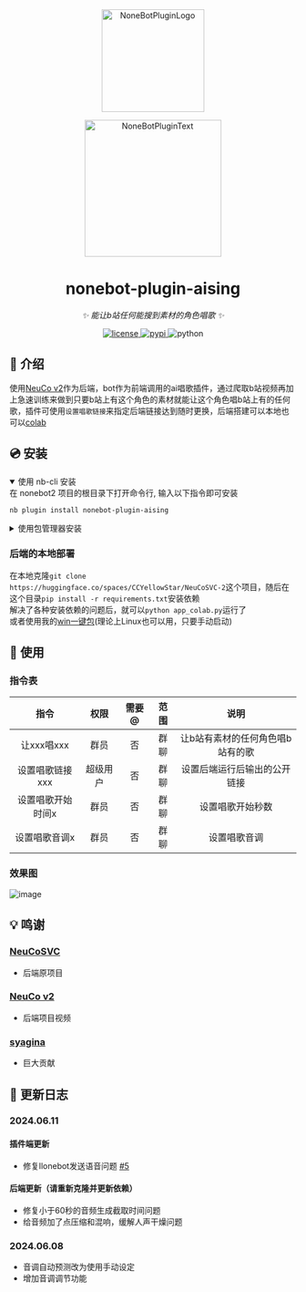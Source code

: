 <div align="center">
  <a href="https://v2.nonebot.dev/store"><img src="https://github.com/A-kirami/nonebot-plugin-template/blob/resources/nbp_logo.png" width="180" height="180" alt="NoneBotPluginLogo"></a>
  <br>
  <p><img src="https://github.com/A-kirami/nonebot-plugin-template/blob/resources/NoneBotPlugin.svg" width="240" alt="NoneBotPluginText"></p>
</div>

<div align="center">

# nonebot-plugin-aising

_✨ 能让b站任何能搜到素材的角色唱歌 ✨_


<a href="./LICENSE">
    <img src="https://img.shields.io/github/license/CCYellowStar2/nonebot-plugin-aising.svg" alt="license">
</a>
<a href="https://pypi.python.org/pypi/nonebot-plugin-aising">
    <img src="https://img.shields.io/pypi/v/nonebot-plugin-aising.svg" alt="pypi">
</a>
<img src="https://img.shields.io/badge/python-3.9+-blue.svg" alt="python">

</div>


## 📖 介绍

使用[NeuCo v2](https://huggingface.co/spaces/CCYellowStar/NeuCoSVC-2)作为后端，bot作为前端调用的ai唱歌插件，通过爬取b站视频再加上急速训练来做到只要b站上有这个角色的素材就能让这个角色唱b站上有的任何歌，插件可使用```设置唱歌链接```来指定后端链接达到随时更换，后端搭建可以本地也可以[colab](https://colab.research.google.com/drive/102KeOMpmz8Y7m0I3NMSv3orIOBUmNGir?usp=sharing)

## 💿 安装

<details open>
<summary>使用 nb-cli 安装</summary>
在 nonebot2 项目的根目录下打开命令行, 输入以下指令即可安装

    nb plugin install nonebot-plugin-aising

</details>

<details>
<summary>使用包管理器安装</summary>
在 nonebot2 项目的插件目录下, 打开命令行, 根据你使用的包管理器, 输入相应的安装命令

<details>
<summary>pip</summary>

    pip install nonebot-plugin-aising
</details>
<details>
<summary>pdm</summary>

    pdm add nonebot-plugin-aising
</details>
<details>
<summary>poetry</summary>

    poetry add nonebot-plugin-aising
</details>
<details>
<summary>conda</summary>

    conda install nonebot-plugin-aising
</details>

打开 nonebot2 项目根目录下的 `pyproject.toml` 文件, 在 `[tool.nonebot]` 部分追加写入

    plugins = ["nonebot_plugin_aising"]

</details>

### 后端的本地部署
在本地克隆```git clone https://huggingface.co/spaces/CCYellowStar/NeuCoSVC-2```这个项目，随后在这个目录```pip install -r requirements.txt```安装依赖  
解决了各种安装依赖的问题后，就可以```python app_colab.py```运行了  
或者使用我的[win一键包](http://123.ccyacg.xyz/1816807621/1/NeuCoSVC-2%E4%B8%80%E9%94%AE%E5%8C%85%EF%BC%88%E8%A7%A3%E5%8E%8B%E5%88%B0%E9%9D%9E%E4%B8%AD%E6%96%87%E7%9B%AE%E5%BD%95%EF%BC%89.7z)(理论上Linux也可以用，只要手动启动)

## 🎉 使用
### 指令表
| 指令 | 权限 | 需要@ | 范围 | 说明 |
|:-----:|:----:|:----:|:----:|:----:|
| 让xxx唱xxx | 群员 | 否 | 群聊 | 让b站有素材的任何角色唱b站有的歌 |
| 设置唱歌链接xxx | 超级用户 | 否 | 群聊 | 设置后端运行后输出的公开链接 |
| 设置唱歌开始时间x | 群员 | 否 | 群聊 | 设置唱歌开始秒数 |
| 设置唱歌音调x | 群员 | 否 | 群聊 | 设置唱歌音调 |
### 效果图
![image](https://github.com/CCYellowStar2/nonebot-plugin-aising/assets/149048350/1cd7c8ef-492e-47c8-9913-c7392db00068)

## 💡 鸣谢

### [NeuCoSVC](https://github.com/thuhcsi/NeuCoSVC)
- 后端原项目
### [NeuCo v2](https://www.bilibili.com/video/BV1fz42127wX/)
- 后端项目视频
### [syagina](https://github.com/syagina)
- 巨大贡献

## 🦜 更新日志

### 2024.06.11

#### 插件端更新
- 修复llonebot发送语音问题 [#5](https://github.com/CCYellowStar2/nonebot-plugin-aising/pull/5)
#### 后端更新（请重新克隆并更新依赖）
- 修复小于60秒的音频生成截取时间问题
- 给音频加了点压缩和混响，缓解人声干燥问题

### 2024.06.08

- 音调自动预测改为使用手动设定
- 增加音调调节功能
